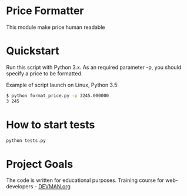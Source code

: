 # Price Formatter

This module make price human readable

# Quickstart

Run this script with Python 3.x. As an required parameter -p, you should specify a price to be formatted.

Example of script launch on Linux, Python 3.5:

```bash
$ python format_price.py -p 3245.000000
3 245
```
# How to start tests

```bash
python tests.py
```

# Project Goals

The code is written for educational purposes. Training course for web-developers - [DEVMAN.org](https://devman.org)
